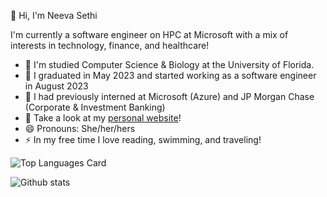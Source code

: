 👋 Hi, I'm Neeva Sethi

<!--
**neevasethi/neevasethi** is a ✨ _special_ ✨ repository because its `README.md` (this file) appears on your GitHub profile.

Here are some ideas to get you started:
-->
I'm currently a software engineer on HPC at Microsoft with a mix of interests in technology, finance, and healthcare!
- 📓 I'm studied Computer Science & Biology at the University of Florida.
- 🎒 I graduated in May 2023 and started working as a software engineer in August 2023
- 📙 I had previously interned at Microsoft (Azure) and JP Morgan Chase (Corporate & Investment Banking)
- 💬 Take a look at my [personal website](https://neevasethi.github.io/)! 
- 😄 Pronouns: She/her/hers
- ⚡ In my free time I love reading, swimming, and traveling!


![Top Languages Card](https://github-readme-stats.vercel.app/api/top-langs/?username=neevasethi)

![Github stats](https://github-readme-stats.vercel.app/api?username=neevasethi&theme=highcontrast&show_icons=true&count_private=true)
